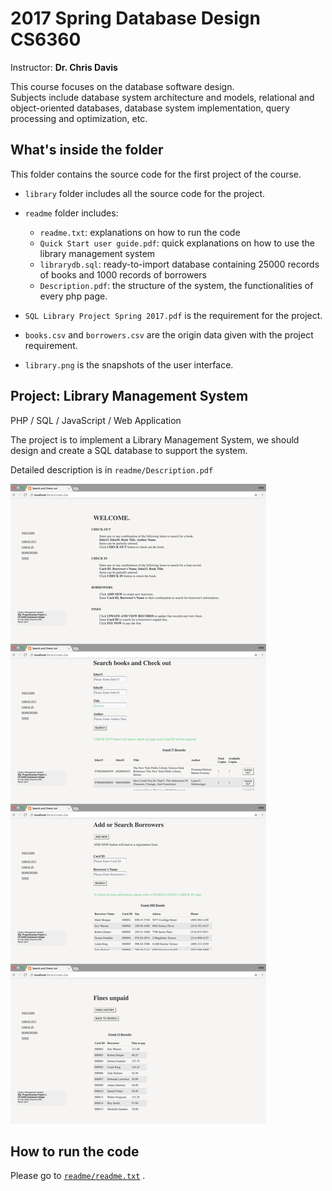 # 2017 Spring Database Design CS6360
Instructor: **Dr. Chris Davis**

This course focuses on the database software design.  
Subjects include database system architecture and models, relational and object-oriented databases, database system implementation, query processing and optimization, etc.

## What's inside the folder
This folder contains the source code for the first project of the course.

- `library` folder includes all the source code for the project.

- `readme` folder includes:
   - `readme.txt`: explanations on how to run the code
   - `Quick Start user guide.pdf`: quick explanations on how to use the library management system
   - `librarydb.sql`: ready-to-import database containing 25000 records of books and 1000 records of borrowers
   - `Description.pdf`: the structure of the system, the functionalities of every php page.

- `SQL Library Project Spring 2017.pdf` is the requirement for the project.

- `books.csv` and `borrowers.csv` are the origin data given with the project requirement.

- `library.png` is the snapshots of the user interface.


## Project: Library Management System
PHP / SQL / JavaScript / Web Application

The project is to implement a Library Management System, we should design and create a SQL database to support the system.

Detailed description is in `readme/Description.pdf`

![Project1 Snapshot](library.png)


## How to run the code
Please go to [`readme/readme.txt`](readme/readme.txt) .
